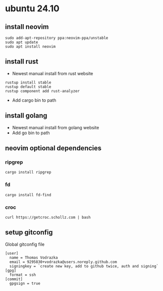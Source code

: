 # ubuntu 24.10
## install neovim
```
sudo add-apt-repository ppa:neovim-ppa/unstable
sudo apt update
sudo apt install neovim
```
## install rust
* Newest manual install from rust website
```
rustup install stable
rustup default stable
rustup component add rust-analyzer
```
* Add cargo bin to path
## install golang
* Newest manual install from golang website
* Add go bin to path
## neovim optional dependencies
### ripgrep
`cargo install ripgrep`
### fd
`cargo install fd-find`
### croc
`curl https://getcroc.schollz.com | bash`

## setup gitconfig
Global gitconfig file
```
[user]
  name = Thomas Vodrazka
  email = 9295830+vodrazka@users.noreply.github.com
  signingkey = `create new key, add to github twice, auth and signing`
[gpg]
  format = ssh
[commit]
  gpgsign = true
```
